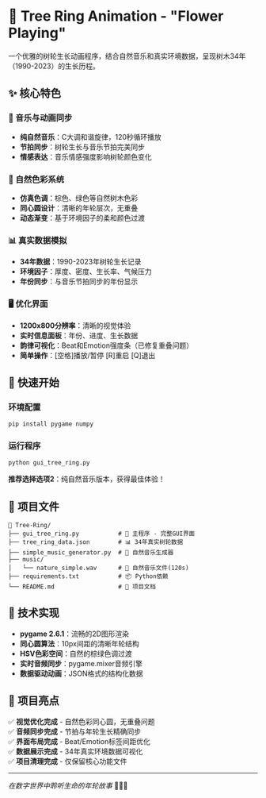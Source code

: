 # 🌳 Tree Ring Animation - "Flower Playing"

一个优雅的树轮生长动画程序，结合自然音乐和真实环境数据，呈现树木34年（1990-2023）的生长历程。

## ✨ 核心特色

### 🎵 音乐与动画同步
- **纯自然音乐**：C大调和谐旋律，120秒循环播放
- **节拍同步**：树轮生长与音乐节拍完美同步
- **情感表达**：音乐情感强度影响树轮颜色变化

### 🌈 自然色彩系统
- **仿真色调**：棕色、绿色等自然树木色彩
- **同心圆设计**：清晰的年轮层次，无重叠
- **动态渐变**：基于环境因子的柔和颜色过渡

### 📊 真实数据模拟
- **34年数据**：1990-2023年树轮生长记录
- **环境因子**：厚度、密度、生长率、气候压力
- **年份同步**：与音乐节拍同步的年份显示

### 🖥️ 优化界面
- **1200x800分辨率**：清晰的视觉体验
- **实时信息面板**：年份、进度、生长数据
- **韵律可视化**：Beat和Emotion强度条（已修复重叠问题）
- **简单操作**：[空格]播放/暂停 [R]重启 [Q]退出

## 🚀 快速开始

### 环境配置
```bash
pip install pygame numpy
```

### 运行程序
```bash
python gui_tree_ring.py
```

**推荐选择选项2**：纯自然音乐版本，获得最佳体验！

## 📁 项目文件

```
🌳 Tree-Ring/
├── gui_tree_ring.py           # 🎯 主程序 - 完整GUI界面
├── tree_ring_data.json        # 📊 34年真实树轮数据
├── simple_music_generator.py  # 🎵 自然音乐生成器
├── music/
│   └── nature_simple.wav      # 🎼 自然音乐文件(120s)
├── requirements.txt           # 📦 Python依赖
└── README.md                  # 📖 项目文档
```

## 🎯 技术实现

- **pygame 2.6.1**：流畅的2D图形渲染
- **同心圆算法**：10px间距的清晰年轮结构  
- **HSV色彩空间**：自然的棕绿色调过渡
- **实时音频同步**：pygame.mixer音频引擎
- **数据驱动动画**：JSON格式的结构化数据

## 🌟 项目亮点

✅ **视觉优化完成** - 自然色彩同心圆，无重叠问题  
✅ **音频同步完成** - 节拍与年轮生长精确同步  
✅ **界面布局完成** - Beat/Emotion标签间距优化  
✅ **数据展示完成** - 34年真实环境数据可视化  
✅ **项目清理完成** - 仅保留核心功能文件  

---

*在数字世界中聆听生命的年轮故事* 🌳🎵✨